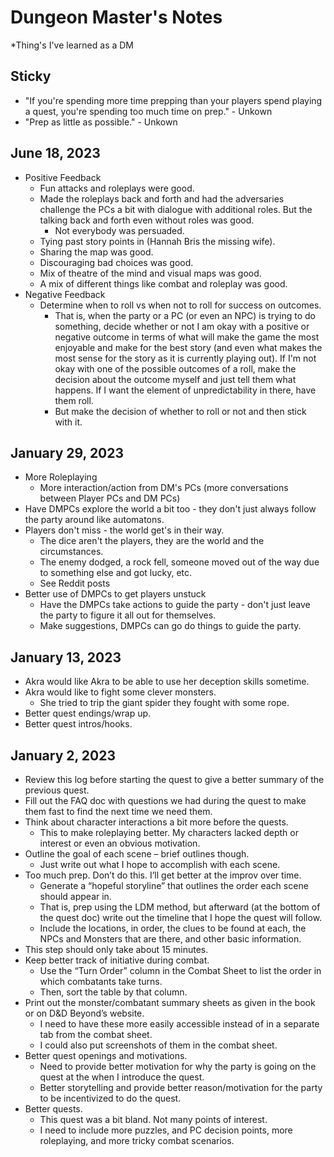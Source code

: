 # Dungeon Master's Notes

*Thing's I've learned as a DM

## Sticky

- "If you're spending more time prepping than your players spend playing a quest, you're spending too much time on prep." - Unkown
- "Prep as little as possible." - Unkown

## June 18, 2023
- Positive Feedback
  - Fun attacks and roleplays were good.	
  - Made the roleplays back and forth and had the adversaries challenge the PCs a bit with dialogue with additional roles. But the talking back and forth even without roles was good.	
  	- Not everybody was persuaded.
  - Tying past story points in (Hannah Bris the missing wife).	
  - Sharing the map was good.	
  - Discouraging bad choices was good.	
  - Mix of theatre of the mind and visual maps was good.	
  - A mix of different things like combat and roleplay was good.	
- Negative Feedback
  - Determine when to roll vs when not to roll for success on outcomes.
    - That is, when the party or a PC (or even an NPC) is trying to do something, decide whether or not I am okay with a positive or negative outcome in terms of what will make the game the most enjoyable and make for the best story (and even what makes the most sense for the story as it is currently playing out). If I'm not okay with one of the possible outcomes of a roll, make the decision about the outcome myself and just tell them what happens. If I want the element of unpredictability in there, have them roll.
    - But make the decision of whether to roll or not and then stick with it.

## January 29, 2023
- More Roleplaying
  - More interaction/action from DM's PCs (more conversations between Player PCs and DM PCs)
- Have DMPCs explore the world a bit too - they don't just always follow the party around like automatons.
- Players don't miss - the world get's in their way.
  - The dice aren't the players, they are the world and the circumstances.
  - The enemy dodged, a rock fell, someone moved out of the way due to something else and got lucky, etc.
  - See Reddit posts
- Better use of DMPCs to get players unstuck
  - Have the DMPCs take actions to guide the party - don't just leave the party to figure it all out for themselves.
  - Make suggestions, DMPCs can go do things to guide the party.

## January 13, 2023
- Akra would like Akra to be able to use her deception skills sometime.
- Akra would like to fight some clever monsters.
  - She tried to trip the giant spider they fought with some rope.
- Better quest endings/wrap up.
- Better quest intros/hooks.

## January 2, 2023
- Review this log before starting the quest to give a better summary of the previous quest.
- Fill out the FAQ doc with questions we had during the quest to make them fast to find the next time we need them.
- Think about character interactions a bit more before the quests.
  - This to make roleplaying better. My characters lacked depth or interest or even an obvious motivation.
- Outline the goal of each scene – brief outlines though.
  - Just write out what I hope to accomplish with each scene.
- Too much prep. Don’t do this. I’ll get better at the improv over time.
  - Generate a “hopeful storyline” that outlines the order each scene should appear in.
  - That is, prep using the LDM method, but afterward (at the bottom of the quest doc) write out the timeline that I hope the quest will follow.
  - Include the locations, in order, the clues to be found at each, the NPCs and Monsters that are there, and other basic information.
- This step should only take about 15 minutes.
- Keep better track of initiative during combat.
  - Use the “Turn Order” column in the Combat Sheet to list the order in which combatants take turns.
  - Then, sort the table by that column.
- Print out the monster/combatant summary sheets as given in the book or on D&D Beyond’s website.
  - I need to have these more easily accessible instead of in a separate tab from the combat sheet.
  - I could also put screenshots of them in the combat sheet.
- Better quest openings and motivations.
  - Need to provide better motivation for why the party is going on the quest at the when I introduce the quest.
  - Better storytelling and provide better reason/motivation for the party to be incentivized to do the quest.
- Better quests.
  - This quest was a bit bland. Not many points of interest.
  - I need to include more puzzles, and PC decision points, more roleplaying, and more tricky combat scenarios.